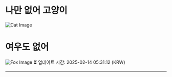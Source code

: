 
# 나만 없어 고양이

![Cat Image](https://cdn2.thecatapi.com/images/cmn.jpg)

# 여우도 없어
![Fox Image](https://randomfox.ca/images/69.jpg)
⏳ 업데이트 시간: 2025-02-14 05:31:12 (KRW)

---
